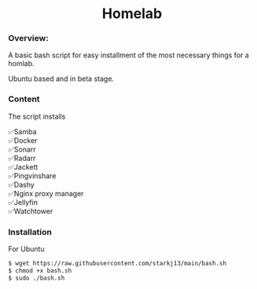 <h1 align="center">Homelab</h1>

### Overview:
A basic bash script for easy installment of the most necessary things for a homlab.

Ubuntu based and in beta stage.

### Content
The script installs

✅Samba<br>
✅Docker<br>
✅Sonarr<br>
✅Radarr<br>
✅Jackett<br>
✅Pingvinshare<br>
✅Dashy<br>
✅Nginx proxy manager<br>
✅Jellyfin<br>
✅Watchtower<br>

### Installation
For Ubuntu 
```sh
$ wget https://raw.githubusercontent.com/starkj13/main/bash.sh
$ chmod +x bash.sh
$ sudo ./bash.sh
```

